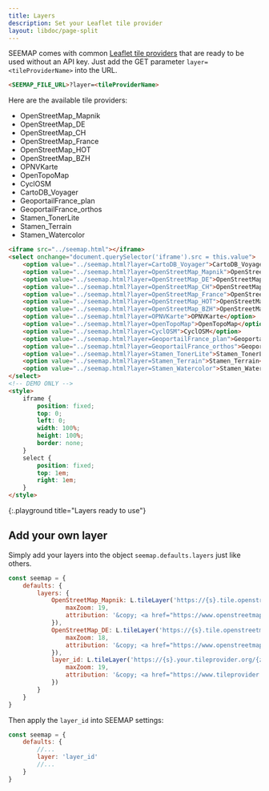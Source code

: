```yaml
---
title: Layers
description: Set your Leaflet tile provider
layout: libdoc/page-split
---
```


SEEMAP comes with common [Leaflet tile providers](https://github.com/leaflet-extras/leaflet-providers) that are ready to be used without an API key. Just add the GET parameter `layer=<tileProviderName>` into the URL.

```html
<SEEMAP_FILE_URL>?layer=<tileProviderName>
```

 Here are the available tile providers:

* OpenStreetMap_Mapnik
* OpenStreetMap_DE
* OpenStreetMap_CH
* OpenStreetMap_France
* OpenStreetMap_HOT
* OpenStreetMap_BZH
* OPNVKarte
* OpenTopoMap
* CyclOSM
* CartoDB_Voyager
* GeoportailFrance_plan
* GeoportailFrance_orthos
* Stamen_TonerLite
* Stamen_Terrain
* Stamen_Watercolor

```html
<iframe src="../seemap.html"></iframe>
<select onchange="document.querySelector('iframe').src = this.value">
    <option value="../seemap.html?layer=CartoDB_Voyager">CartoDB_Voyager</option>
    <option value="../seemap.html?layer=OpenStreetMap_Mapnik">OpenStreetMap_Mapnik</option>
    <option value="../seemap.html?layer=OpenStreetMap_DE">OpenStreetMap_DE</option>
    <option value="../seemap.html?layer=OpenStreetMap_CH">OpenStreetMap_CH</option>
    <option value="../seemap.html?layer=OpenStreetMap_France">OpenStreetMap_France</option>
    <option value="../seemap.html?layer=OpenStreetMap_HOT">OpenStreetMap_HOT</option>
    <option value="../seemap.html?layer=OpenStreetMap_BZH">OpenStreetMap_BZH</option>
    <option value="../seemap.html?layer=OPNVKarte">OPNVKarte</option>
    <option value="../seemap.html?layer=OpenTopoMap">OpenTopoMap</option>
    <option value="../seemap.html?layer=CyclOSM">CyclOSM</option>
    <option value="../seemap.html?layer=GeoportailFrance_plan">GeoportailFrance_plan</option>
    <option value="../seemap.html?layer=GeoportailFrance_orthos">GeoportailFrance_orthos</option>
    <option value="../seemap.html?layer=Stamen_TonerLite">Stamen_TonerLite</option>
    <option value="../seemap.html?layer=Stamen_Terrain">Stamen_Terrain</option>
    <option value="../seemap.html?layer=Stamen_Watercolor">Stamen_Watercolor</option>
</select>
<!-- DEMO ONLY -->
<style>
    iframe {
        position: fixed;
        top: 0;
        left: 0;
        width: 100%;
        height: 100%;
        border: none;
    }
    select {
        position: fixed;
        top: 1em;
        right: 1em;
    }
</style>
```
{:.playground title="Layers ready to use"}

## Add your own layer

Simply add your layers into the object `seemap.defaults.layers` just like others.

```javascript
const seemap = {
    defaults: {
        layers: {
            OpenStreetMap_Mapnik: L.tileLayer('https://{s}.tile.openstreetmap.org/{z}/{x}/{y}.png', {
                maxZoom: 19,
                attribution: '&copy; <a href="https://www.openstreetmap.org/copyright">OpenStreetMap</a> contributors'
            }),
            OpenStreetMap_DE: L.tileLayer('https://{s}.tile.openstreetmap.de/{z}/{x}/{y}.png', {
                maxZoom: 18,
                attribution: '&copy; <a href="https://www.openstreetmap.org/copyright">OpenStreetMap</a> contributors'
            }),
            layer_id: L.tileLayer('https://{s}.your.tileprovider.org/{z}/{x}/{y}.png', {
                maxZoom: 19,
                attribution: '&copy; <a href="https://www.tileprovider.org/copyright">Your copyright</a> etc'
            })
        }
    }
}
```

Then apply the `layer_id` into SEEMAP settings:

```javascript
const seemap = {
    defaults: {
        //...
        layer: 'layer_id'
        //...
    }
}
```
